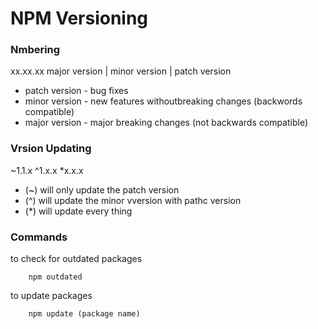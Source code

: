 # NPM Versioning

### Nmbering

xx.xx.xx
major version | minor version | patch version

- patch version - bug fixes
- minor version - new features withoutbreaking changes (backwords compatible)
- major version - major breaking changes (not backwards compatible)

### Vrsion Updating

~1.1.x
^1.x.x
\*x.x.x

- (~) will only update the patch version
- (^) will update the minor vversion with pathc version
- (\*) will update every thing

### Commands

to check for outdated packages

```
    npm outdated
```

to update packages

```
    npm update (package name)
```
